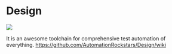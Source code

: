 # Design

<a href="https://codeclimate.com/github/AutomationRockstars/Design"><img src="https://codeclimate.com/github/AutomationRockstars/Design/badges/gpa.svg" /></a>

It is an awesome toolchain for comprehensive test automation of everything.
https://github.com/AutomationRockstars/Design/wiki
